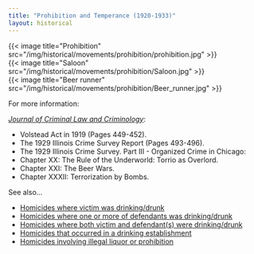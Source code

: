```yaml
---
title: "Prohibition and Temperance (1920-1933)"
layout: historical
---
```


<section class="section">
  <div class="tiles">
    <div class="tile is-ancestor has-text-centered">
      <div class="tile">
        {{< image title="Prohibition" src="/img/historical/movements/prohibition/prohibition.jpg" >}}
      </div>
      <div class="tile">
        {{< image  title="Saloon" src="/img/historical/movements/prohibition/Saloon.jpg" >}}      
      </div>
      <div class="tile">
        {{< image title="Beer runner" src="/img/historical/movements/prohibition/Beer_runner.jpg" >}}      
      </div>
    </div>
  </div>
</section>

For more information:

[_Journal of Criminal Law and Criminology_](https://scholarlycommons.law.northwestern.edu/jclc/):

- Volstead Act in 1919 (Pages 449-452).
- The 1929 Illinois Crime Survey Report (Pages 493-496).
- The 1929 Illinois Crime Survey.  Part III - Organized Crime in Chicago:
- Chapter XX: The Rule of the Underworld: Torrio as Overlord.
- Chapter XXI: The Beer Wars.
- Chapter XXXII: Terrorization by Bombs.

See also...

- [Homicides where victim was drinking/drunk](/database/?backToResults=1&alcohol=1&page=1)
- [Homicides where one or more of defendants was drinking/drunk](/database/?backToResults=1&alcohol=2&page=1)
- [Homicides where both victim and defendant(s) were drinking/drunk](/database/?backToResults=1&alcohol=3&page=1)
- [Homicides that occurred in a drinking establishment](/database/?backToResults=1&alcohol=5&page=1)
- [Homicides involving illegal liquor or prohibition](/database/?backToResults=1&alcohol=6&page=1)
